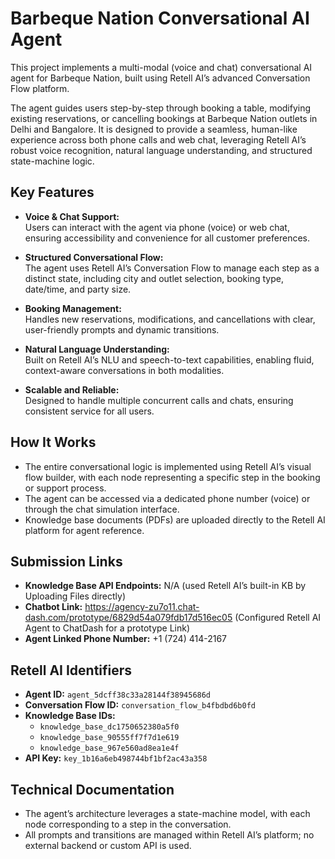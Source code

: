 # Barbeque Nation Conversational AI Agent

This project implements a multi-modal (voice and chat) conversational AI agent for Barbeque Nation, built using Retell AI’s advanced Conversation Flow platform.

The agent guides users step-by-step through booking a table, modifying existing reservations, or cancelling bookings at Barbeque Nation outlets in Delhi and Bangalore. It is designed to provide a seamless, human-like experience across both phone calls and web chat, leveraging Retell AI’s robust voice recognition, natural language understanding, and structured state-machine logic.

## Key Features

- **Voice & Chat Support:**  
  Users can interact with the agent via phone (voice) or web chat, ensuring accessibility and convenience for all customer preferences.

- **Structured Conversational Flow:**  
  The agent uses Retell AI’s Conversation Flow to manage each step as a distinct state, including city and outlet selection, booking type, date/time, and party size.

- **Booking Management:**  
  Handles new reservations, modifications, and cancellations with clear, user-friendly prompts and dynamic transitions.

- **Natural Language Understanding:**  
  Built on Retell AI’s NLU and speech-to-text capabilities, enabling fluid, context-aware conversations in both modalities.

- **Scalable and Reliable:**  
  Designed to handle multiple concurrent calls and chats, ensuring consistent service for all users.

## How It Works

- The entire conversational logic is implemented using Retell AI’s visual flow builder, with each node representing a specific step in the booking or support process.
- The agent can be accessed via a dedicated phone number (voice) or through the chat simulation interface.
- Knowledge base documents (PDFs) are uploaded directly to the Retell AI platform for agent reference.


## Submission Links

- **Knowledge Base API Endpoints:** N/A (used Retell AI’s built-in KB by Uploading Files directly)
- **Chatbot Link:** https://agency-zu7o11.chat-dash.com/prototype/6829d54a079fdb17d516ec05   (Configured Retell AI Agent to ChatDash for a prototype Link)
- **Agent Linked Phone Number:** +1 (724) 414-2167


## Retell AI Identifiers

- **Agent ID:** `agent_5dcff38c33a28144f38945686d`
- **Conversation Flow ID:** `conversation_flow_b4fbdbd6b0fd`
- **Knowledge Base IDs:**
  - `knowledge_base_dc1750652380a5f0`
  - `knowledge_base_90555ff7f7d1e619`
  - `knowledge_base_967e560ad8ea1e4f`
- **API Key:** `key_1b16a6eb498744bf1bf2ac43a358`


## Technical Documentation

- The agent’s architecture leverages a state-machine model, with each node corresponding to a step in the conversation.
- All prompts and transitions are managed within Retell AI’s platform; no external backend or custom API is used.

